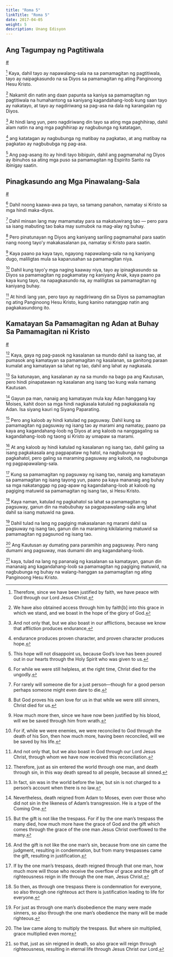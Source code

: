```yaml
---
title: "Roma 5"
linkTitle: "Roma 5"
date: 2017-04-05
weight: 5
description: Unang Edisyon
---
```


## Ang Tagumpay ng Pagtitiwala
[#](# "Faith Triumphs")

[^1] Kaya, dahil tayo ay napawalang-sala na sa pamamagitan ng pagtitiwala, tayo ay naipagkasundo na sa Diyos sa pamamagitan ng ating Panginoong Hesu Kristo.

[^1]: Therefore, since we have been justified by faith, we have peace with God through our Lord Jesus Christ.

[^2] Nakamit din natin ang daan papunta sa kaniya sa pamamagitan ng pagtitiwala na humahantong sa kaniyang kagandahang-loob kung saan tayo ay nakatayo, at tayo ay nagdiriwang sa pag-asa na dala ng karangalan ng Diyos.

[^2]: We have also obtained access through him by faith[b] into this grace in which we stand, and we boast in the hope of the glory of God.

[^3] At hindi lang yun, pero nagdiriwang din tayo sa ating mga paghihirap, dahil alam natin na ang mga paghihirap ay nagbubunga ng katatagan,

[^3]: And not only that, but we also boast in our afflictions, because we know that affliction produces endurance,

[^4] ang katatagan ay nagbubunga ng matibay na pagkatao, at ang matibay na pagkatao ay nagbububga ng pag-asa.

[^4]: endurance produces proven character, and proven character produces hope.

[^5] Ang pag-asang ito ay hindi tayo bibiguin, dahil ang pagmamahal ng Diyos ay ibinuhos sa ating mga puso sa pamamagitan ng Espirito Santo na ibinigay saatin.

[^5]: This hope will not disappoint us, because God’s love has been poured out in our hearts through the Holy Spirit who was given to us.

## Pinagkasundo ang Mga Pinawalang-Sala
[#](# "The Justified Are Reconciled")

[^6] Dahil noong kaawa-awa pa tayo, sa tamang panahon, namatay si Kristo sa mga hindi maka-diyos.

[^6]: For while we were still helpless, at the right time, Christ died for the ungodly.

[^7] Dahil minsan lang may mamamatay para sa makatuwirang tao — pero para sa isang mabuting tao baka may sumubok na mag-alay ng buhay.

[^7]: For rarely will someone die for a just person—though for a good person perhaps someone might even dare to die.

[^8] Pero pinatunayan ng Diyos ang kaniyang sariling pagmamahal para saatin nang noong tayo'y makakasalanan pa, namatay si Kristo para saatin.

[^8]: But God proves his own love for us in that while we were still sinners, Christ died for us.

[^9] Kaya paano pa kaya tayo, ngayong napawalang-sala na ng kaniyang dugo, maliligtas mula sa kaparusahan sa pamamagitan niya.

[^9]: How much more then, since we have now been justified by his blood, will we be saved through him from wrath.

[^10] Dahil kung tayo'y mga naging kaaway niya, tayo ay ipinagkasundo sa Diyos sa pamamagitan ng pagkamatay ng kaniyang Anak, kaya paano pa kaya kung tayo, na napagkasundo na, ay maliligtas sa pamamagitan ng kaniyang buhay.

[^10]: For if, while we were enemies, we were reconciled to God through the death of his Son, then how much more, having been reconciled, will we be saved by his life.

[^11] At hindi lang yan, pero tayo ay nagdiriwang din sa Diyos sa pamamagitan ng ating Panginoong Hesu Kristo, kung kanino natanggap natin ang pagkakasundong ito.

[^11]: And not only that, but we also boast in God through our Lord Jesus Christ, through whom we have now received this reconciliation.

## Kamatayan Sa Pamamagitan ng Adan at Buhay Sa Pamamagitan ni Kristo
[#](# "Death through Adam and Life through Christ")

[^12] Kaya, gaya ng pag-pasok ng kasalanan sa mundo dahil sa isang tao, at pumasok ang kamatayan sa pamamagitan ng kasalanan, sa ganitong paraan kumalat ang kamatayan sa lahat ng tao, dahil ang lahat ay nagkasala.

[^12]: Therefore, just as sin entered the world through one man, and death through sin, in this way death spread to all people, because all sinned.

[^13] Sa katunayan, ang kasalanan ay na sa mundo na bago pa ang Kautusan, pero hindi pinapatawan ng kasalanan ang isang tao kung wala namang Kautusan.

[^13]: In fact, sin was in the world before the law, but sin is not charged to a person’s account when there is no law.

[^14] Gayun pa man, nanaig ang kamatayan mula kay Adan hanggang kay Moises, kahit doon sa mga hindi nagkasala katulad ng pagkakasala ng Adan. Isa siyang kauri ng Siyang Paparating.

[^14]: Nevertheless, death reigned from Adam to Moses, even over those who did not sin in the likeness of Adam’s transgression. He is a type of the Coming One.

[^15] Pero ang kaloob ay hindi katulad ng pagsuway. Dahil kung sa pamamagitan ng pagsuway ng isang tao ay marami ang namatay, paano pa kaya ang kagandahang-loob ng Diyos at ang kaloob na nanggagaling sa kagandahang-loob ng taong si Kristo ay umapaw sa marami.

[^15]: But the gift is not like the trespass. For if by the one man’s trespass the many died, how much more have the grace of God and the gift which comes through the grace of the one man Jesus Christ overflowed to the many.

[^16] At ang kaloob ay hindi katulad ng kasalanan ng isang tao, dahil galing sa isang pagkakasala ang pagpapataw ng hatol, na nagbubunga ng pagkahatol, pero galing sa maraming pagsuway ang kaloob, na nagbubunga ng pagpapawalang-sala.

[^16]: And the gift is not like the one man’s sin, because from one sin came the judgment, resulting in condemnation, but from many trespasses came the gift, resulting in justification.

[^17] Kung sa pamamagitan ng pagsuway ng isang tao, nanaig ang kamatayan sa pamamagitan ng isang tayong yun, paano pa kaya mananaig ang buhay sa mga nakatanggap ng pag-apaw ng kagandahang-loob at kaloob ng pagiging matuwid sa pamamagitan ng isang tao, si Hesu Kristo.

[^17]: If by the one man’s trespass, death reigned through that one man, how much more will those who receive the overflow of grace and the gift of righteousness reign in life through the one man, Jesus Christ.

[^18] Kaya naman, katulad ng pagkahatol sa lahat sa pamamagitan ng pagsuway, ganun din na mabubuhay sa pagpapawalang-sala ang lahat dahil sa isang matuwid na gawa.

[^18]: So then, as through one trespass there is condemnation for everyone, so also through one righteous act there is justification leading to life for everyone.

[^19] Dahil tulad na lang ng pagiging makasalanan ng marami dahil sa pagsuway ng isang tao, ganun din na maraming kikilalaning matuwid sa pamamagitan ng pagsunod ng isang tao.

[^19]: For just as through one man’s disobedience the many were made sinners, so also through the one man’s obedience the many will be made righteous.

[^20] Ang Kautusan ay dumating para paramihin ang pagsuway. Pero nang dumami ang pagsuway, mas dumami din ang kagandahang-loob.

[^20]: The law came along to multiply the trespass. But where sin multiplied, grace multiplied even more

[^21] kaya, tulad na lang ng pananaig ng kasalanan sa kamatayan, ganun din mananaig ang kagandahang-loob sa pamamagitan ng pagiging matuwid, na nagbubunga ng buhay na walang-hanggan sa pamamagitan ng ating Panginoong Hesu Kristo.

[^21]: so that, just as sin reigned in death, so also grace will reign through righteousness, resulting in eternal life through Jesus Christ our Lord.

